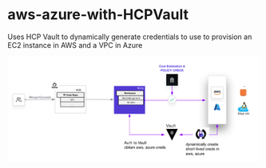 # aws-azure-with-HCPVault
Uses HCP Vault to dynamically generate credentials to use to provision an EC2 instance in AWS and a VPC in Azure


![Demo workflow](images/aws-azure-with-HCPVault.png)

